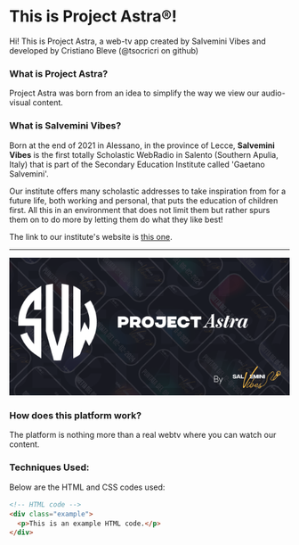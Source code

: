 # This is Project Astra®!

Hi! This is Project Astra, a web-tv app created by Salvemini Vibes and developed by Cristiano Bleve (@tsocricri on github)

### What is Project Astra?
Project Astra was born from an idea to simplify the way we view our audio-visual content.

### What is Salvemini Vibes?

Born at the end of 2021 in Alessano, in the province of Lecce, **Salvemini Vibes** is the first totally Scholastic WebRadio in Salento (Southern Apulia, Italy) that is part of the Secondary Education Institute called 'Gaetano Salvemini'.

Our institute offers many scholastic addresses to take inspiration from for a future life, both working and personal, that puts the education of children first. All this in an environment that does not limit them but rather spurs them on to do more by letting them do what they like best!

The link to our institute's website is [this one](https://www.salveminialessano.edu.it).

---

![Project Astra Image](/assets/images/readme.png)

### How does this platform work?
The platform is nothing more than a real webtv where you can watch our content.

### Techniques Used:
Below are the HTML and CSS codes used:

```html
<!-- HTML code -->
<div class="example">
  <p>This is an example HTML code.</p>
</div>

